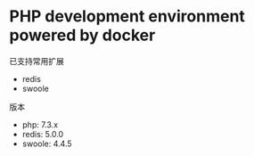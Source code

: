 # PHP development environment powered by docker

已支持常用扩展

- redis
- swoole

版本

- php: 7.3.x
- redis: 5.0.0
- swoole: 4.4.5
